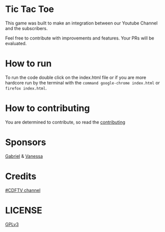 # Tic Tac Toe
This game was built to make an integration between our Youtube Channel and the subscribers.

Feel free to contribute with improvements and features. Your PRs will be evaluated. 

# How to run
To run the code double click on the index.html file or if you are more hardcore run by the terminal with the ```command google-chrome index.html``` or ```firefox index.html```.

# How to contributing
You are determined to contribute, so read the [contributing](https://github.com/gabrielfroes/tic-tac-toe/blob/master/Contribution.md)


# Sponsors
[Gabriel](https://github.com/gabrielfroes) & [Vanessa]()

# Credits
[#CDFTV channel](https://www.youtube.com/codigofontetv)

# LICENSE
[GPLv3](https://github.com/gabrielfroes/tic-tac-toe/blob/master/LICENSE)
